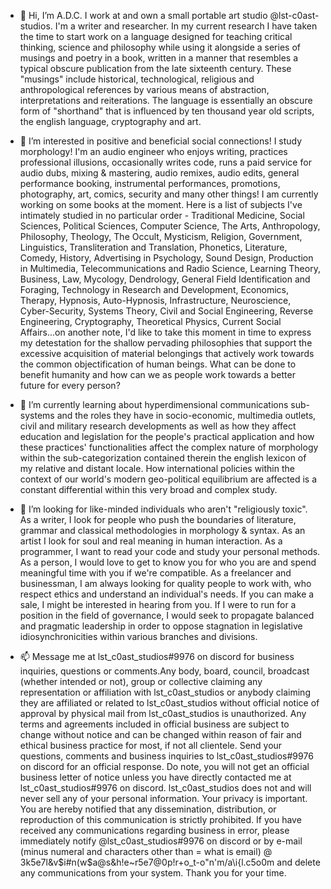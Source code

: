 - 👋 Hi, I’m A.D.C. I work at and own a small portable art studio @lst-c0ast-studios. I'm a writer and researcher. In my current research I have taken the time to start work on a language designed for teaching critical thinking, science and philosophy while using it alongside a series of musings and poetry in a book, written in a manner that resembles a typical obscure publication from the late sixteenth century. These "musings" include historical, technological, religious and anthropological references by various means of abstraction, interpretations and reiterations. The language is essentially an obscure form of "shorthand" that is influenced by ten thousand year old scripts, the english language, cryptography and art.


- 👀 I’m interested in positive and beneficial social connections! I study morphology! I'm an audio engineer who enjoys writing, practices professional illusions, occasionally writes code, runs a paid service for audio dubs, mixing & mastering, audio remixes, audio edits, general performance booking, instrumental performances, promotions, photography, art, comics, security and many other things! I am currently working on some books at the moment. Here is a list of subjects I've intimately studied in no particular order - Traditional Medicine, Social Sciences, Political Sciences, Computer Science, The Arts, Anthropology, Philosophy, Theology, The Occult, Mysticism, Religion, Government, Linguistics, Transliteration and Translation, Phonetics, Literature, Comedy, History, Advertising in Psychology, Sound Design, Production in Multimedia, Telecommunications and Radio Science, Learning Theory, Business, Law, Mycology, Dendrology, General Field Identification and Foraging, Technology in Research and Development, Economics, Therapy, Hypnosis, Auto-Hypnosis, Infrastructure, Neuroscience, Cyber-Security, Systems Theory, Civil and Social Engineering, Reverse Engineering, Cryptography, Theoretical Physics, Current Social Affairs...on another note, I'd like to take this moment in time to express my detestation for the shallow pervading philosophies that support the excessive acquisition of material belongings that actively work towards the common objectification of human beings. What can be done to benefit humanity and how can we as people work towards a better future for every person?

- 🌱 I’m currently learning about hyperdimensional communications sub-systems and the roles they have in socio-economic, multimedia outlets, civil and military research developments as well as how they affect education and legislation for the people's practical application and how these practices' functionalities affect the complex nature of morphology within the sub-categorization contained therein the english lexicon of my relative and distant locale. How international policies within the context of our world's modern geo-political equilibrium are affected is a constant differential within this very broad and complex study.

- 💞️ I’m looking for like-minded individuals who aren't "religiously toxic". As a writer, I look for people who push the boundaries of literature, grammar and classical methodologies in morphology & syntax. As an artist I look for soul and real meaning in human interaction. As a programmer, I want to read your code and study your personal methods. As a person, I would love to get to know you for who you are and spend meaningful time with you if we're compatible. As a freelancer and businessman, I am always looking for quality people to work with, who respect ethics and understand an individual's needs. If you can make a sale, I might be interested in hearing from you. If I were to run for a position in the field of governance, I would seek to propagate balanced and pragmatic leadership in order to oppose stagnation in legislative idiosynchronicities within various branches and divisions.

- 📫 Message me at lst_c0ast_studios#9976 on discord for business inquiries, questions or comments.Any body, board, council, broadcast (whether intended or not), group or collective claiming any representation or affiliation with lst_c0ast_studios or anybody claiming they are affiliated or related to lst_c0ast_studios without official notice of approval by physical mail from lst_c0ast_studios is unauthorized. Any terms and agreements included in official business are subject to change without notice and can be changed within reason of fair and ethical business practice for most, if not all clientele. Send your questions, comments and business inquiries to lst_c0ast_studios#9976 on discord for an official response.  Do note, you will not get an official business letter of notice unless you have directly contacted me at lst_c0ast_studios#9976 on discord. lst_c0ast_studios does not and will never sell any of your personal information. Your privacy is important. You are hereby notified that any dissemination, distribution, or reproduction of this communication is strictly prohibited. If you have received any communications regarding business in error, please immediately notify @lst_c0ast_studios#9976 on discord or by e-mail (minus numeral and characters other than = what is email) @ 3k5e7l&v$i#n(w$a@s&h!e~r5e7@0p!r+o_t-o"n'm/a\i{l.c5o0m and delete any communications from your system.  Thank you for your time.

<!---

--->
